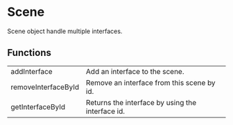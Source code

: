 # Scene

Scene object handle multiple interfaces.


## Functions

<table>
  <tr>
    <td>addInterface</td>
    <td>Add an interface to the scene.</td>
  </tr>
  <tr>
    <td>removeInterfaceById</td>
    <td>Remove an interface from this scene by id.</td>
  </tr>
  <tr>
    <td>getInterfaceById</td>
    <td>Returns the interface by using the interface id.</td>
  </tr>
</table>
